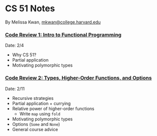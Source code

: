 # CS 51 Notes
By Melissa Kwan, mkwan@college.harvard.edu

### [Code Review 1: Intro to Functional Programming](https://docs.google.com/presentation/d/1aOlll20latEGnH5XK7dy_M9IeQARdhGJH3_iy2zdXXg/edit?usp=sharing)
Date: 2/4

-   Why CS 51?
-   Partial application
-   Motivating polymorphic types

### [Code Review 2: Types, Higher-Order Functions, and Options](https://docs.google.com/presentation/d/1hVW815JXHCMnEk8xnKJAYbA8AIJDUUtnuPeylHaJrBM/edit?usp=sharing)
Date: 2/11

-   Recursive strategies
-   Partial application + currying
-   Relative power of higher-order functions
	-   Write `map` using `fold`
-   Motivating polymorphic types
-   Options (`Some` and `None`)
-   General course advice
